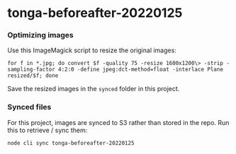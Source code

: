 # tonga-beforeafter-20220125

### Optimizing images

Use this ImageMagick script to resize the original images:

```
for f in *.jpg; do convert $f -quality 75 -resize 1600x1200\> -strip -sampling-factor 4:2:0 -define jpeg:dct-method=float -interlace Plane resized/$f; done
```

Save the resized images in the `synced` folder in this project.

### Synced files

For this project, images are synced to S3 rather than stored in the repo. Run this to retrieve / sync them:

```
node cli sync tonga-beforeafter-20220125
```
